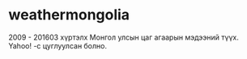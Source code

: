 # weathermongolia
2009 - 201603 хүртэлх Монгол улсын цаг агаарын мэдээний түүх. 
Yahoo! -с цуглуулсан болно.

